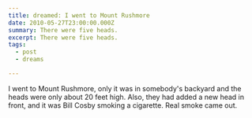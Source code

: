 ```yaml
---
title: dreamed: I went to Mount Rushmore
date: 2010-05-27T23:00:00.000Z
summary: There were five heads.
excerpt: There were five heads.
tags:
  - post
  - dreams

---
```


I went to Mount Rushmore, only it was in somebody's backyard and the heads were only about 20 feet high.  Also, they had added a new head in front, and it was Bill Cosby smoking a cigarette. Real smoke came out.